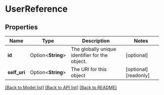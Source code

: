 # UserReference

## Properties

Name | Type | Description | Notes
------------ | ------------- | ------------- | -------------
**id** | Option<**String**> | The globally unique identifier for the object. | [optional]
**self_uri** | Option<**String**> | The URI for this object | [optional][readonly]

[[Back to Model list]](../README.md#documentation-for-models) [[Back to API list]](../README.md#documentation-for-api-endpoints) [[Back to README]](../README.md)


